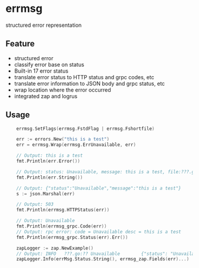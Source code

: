 # errmsg
structured error representation

## Feature
* structured error
* classify error base on status
* Built-in 17 error status
* translate error status to HTTP status and grpc codes, etc
* translate error information to JSON body and grpc status, etc
* wrap location where the error occurred
* integrated zap and logrus

## Usage

```go
	errmsg.SetFlags(errmsg.FstdFlag | errmsg.Fshortfile)

	err := errors.New("this is a test")
	err = errmsg.Wrap(errmsg.ErrUnavailable, err)

	// Output: this is a test
	fmt.Println(err.Error())

	// Output: status: Unavailable, message: this is a test, file:???.go, line: ???
	fmt.Println(err.String())

	// Output: {"status":"Unavailable","message":"this is a test"}
	s := json.Marshal(err)

	// Output: 503
	fmt.Println(errmsg.HTTPStatus(err))

	// Output: Unavailable
	fmt.Println(errmsg_grpc.Code(err))
	// Output: rpc error: code = Unavailable desc = this is a test
	fmt.Println(errmsg_grpc.Status(err).Err())

	zapLogger := zap.NewExample()
	// Output: INFO   ???.go:?? Unavailable        {"status": "Unavailable", "message": "this is a test", "file": "???.go", "line": ??}
	zapLogger.Info(errMsg.Status.String(), errmsg_zap.Fields(err)...)
```